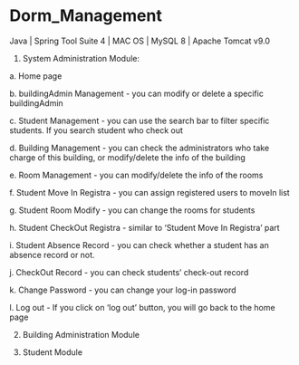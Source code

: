 # Dorm_Management
Java | Spring Tool Suite 4 | MAC OS | MySQL 8 | Apache Tomcat v9.0

1. System Administration Module:

a. Home page​ 

b. buildingAdmin Management ​- you can modify or delete a specific buildingAdmin

c. Student Management​ - you can use the search bar to filter specific students. If you search student who check out

d. Building Management -​ you can check the administrators who take charge of this building, or modify/delete the info of the building

e. Room Management​ - you can modify/delete the info of the rooms

f. Student Move In Registra ​- you can assign registered users to moveIn list

g. Student Room Modify ​- you can change the rooms for students

h. Student CheckOut Registra ​- similar to ‘Student Move In Registra’ part

i. Student Absence Record ​- you can check whether a student has an absence record or not.

j. CheckOut Record ​- you can check students’ check-out record

k. Change Password​ - you can change your log-in password

l. Log out​ - If you click on ‘log out’ button, you will go back to the home page

2. Building Administration Module

3. Student Module
